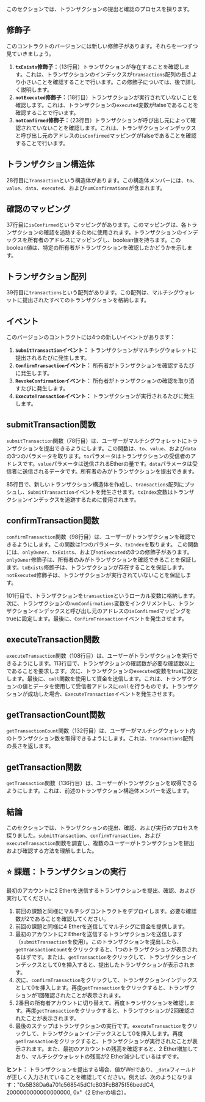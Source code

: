 このセクションでは、トランザクションの提出と確認のプロセスを探ります。

## 修飾子
このコントラクトのバージョンには新しい修飾子があります。それらを一つずつ見ていきましょう。

1. **`txExists`修飾子：**（13行目）トランザクションが存在することを確認します。これは、トランザクションのインデックスが`transactions`配列の長さより小さいことを確認することで行います。この修飾子については、後で詳しく説明します。
2. **`notExecuted`修飾子：**（18行目）トランザクションが実行されていないことを確認します。これは、トランザクションの`executed`変数がfalseであることを確認することで行います。
3. **`notConfirmed`修飾子：**（23行目）トランザクションが呼び出し元によって確認されていないことを確認します。これは、トランザクションインデックスと呼び出し元のアドレスの`isConfirmed`マッピングがfalseであることを確認することで行います。

## トランザクション構造体
28行目に`Transaction`という構造体があります。この構造体メンバーには、`to`、`value`、`data`、`executed`、および`numConfirmations`が含まれます。

## 確認のマッピング
37行目に`isConfirmed`というマッピングがあります。このマッピングは、各トランザクションの確認を追跡するために使用されます。トランザクションのインデックスを所有者のアドレスにマッピングし、boolean値を持ちます。このboolean値は、特定の所有者がトランザクションを確認したかどうかを示します。

## トランザクション配列
39行目に`transactions`という配列があります。この配列は、マルチシグウォレットに提出されたすべてのトランザクションを格納します。

## イベント
このバージョンのコントラクトには4つの新しいイベントがあります：
1. **`SubmitTransaction`イベント：** トランザクションがマルチシグウォレットに提出されるたびに発生します。
2. **`ConfirmTransaction`イベント：** 所有者がトランザクションを確認するたびに発生します。
3. **`RevokeConfirmation`イベント：** 所有者がトランザクションの確認を取り消すたびに発生します。
4. **`ExecuteTransaction`イベント：** トランザクションが実行されるたびに発生します。

## submitTransaction関数
`submitTransaction`関数（78行目）は、ユーザーがマルチシグウォレットにトランザクションを提出できるようにします。この関数は、`to`、`value`、および`data`の3つのパラメータを取ります。`to`パラメータはトランザクションの受信者のアドレスです。`value`パラメータは送信されるEtherの量です。`data`パラメータは受信者に送信されるデータです。所有者のみがトランザクションを提出できます。

85行目で、新しいトランザクション構造体を作成し、`transactions`配列にプッシュし、`SubmitTransaction`イベントを発生させます。`txIndex`変数はトランザクションインデックスを追跡するために使用されます。

## confirmTransaction関数
`confirmTransaction`関数（98行目）は、ユーザーがトランザクションを確認できるようにします。この関数は1つのパラメータ、`txIndex`を取ります。
この関数には、`onlyOwner`、`txExists`、および`notExecuted`の3つの修飾子があります。`onlyOwner`修飾子は、所有者のみがトランザクションを確認できることを保証します。`txExists`修飾子は、トランザクションが存在することを保証します。`notExecuted`修飾子は、トランザクションが実行されていないことを保証します。

101行目で、トランザクションを`transaction`というローカル変数に格納します。次に、トランザクションの`numConfirmations`変数をインクリメントし、トランザクションインデックスと呼び出し元のアドレスの`isConfirmed`マッピングをtrueに設定します。最後に、`ConfirmTransaction`イベントを発生させます。

## executeTransaction関数
`executeTransaction`関数（108行目）は、ユーザーがトランザクションを実行できるようにします。113行目で、トランザクションの確認数が必要な確認数以上であることを要求します。次に、トランザクションの`executed`変数をtrueに設定します。最後に、`call`関数を使用して資金を送信します。これは、トランザクションの値とデータを使用して受信者アドレスに`call`を行うものです。トランザクションが成功した場合、`ExecuteTransaction`イベントを発生させます。

## getTransactionCount関数
`getTransactionCount`関数（132行目）は、ユーザーがマルチシグウォレット内のトランザクション数を取得できるようにします。これは、`transactions`配列の長さを返します。

## getTransaction関数
`getTransaction`関数（136行目）は、ユーザーがトランザクションを取得できるようにします。これは、前述のトランザクション構造体メンバーを返します。

## 結論
このセクションでは、トランザクションの提出、確認、および実行のプロセスを探りました。`submitTransaction`、`confirmTransaction`、および`executeTransaction`関数を調査し、複数のユーザーがトランザクションを提出および確認する方法を理解しました。

## ⭐️ 課題：トランザクションの実行
最初のアカウントに2 Etherを送信するトランザクションを提出、確認、および実行してください。

1. 前回の課題と同様にマルチシグコントラクトをデプロイします。必要な確認数が2であることを確認してください。
2. 前回の課題と同様に4 Etherを送信してマルチシグに資金を提供します。
3. 最初のアカウントに2 Etherを送信するトランザクションを送信します（`submitTransaction`を使用）。このトランザクションを提出したら、`getTransactionCount`をクリックすると、1つのトランザクションが表示されるはずです。または、`getTransaction`をクリックして、トランザクションインデックスとして0を挿入すると、提出したトランザクションが表示されます。
4. 次に、`confirmTransaction`をクリックして、トランザクションインデックスとして0を挿入します。再度`getTransaction`をクリックすると、トランザクションが1回確認されたことが表示されます。
5. 2番目の所有者アカウントに切り替えて、再度トランザクションを確認します。再度`getTransaction`をクリックすると、トランザクションが2回確認されたことが表示されます。
6. 最後のステップはトランザクションの実行です。`executeTransaction`をクリックして、トランザクションインデックスとして0を挿入します。再度`getTransaction`をクリックすると、トランザクションが実行されたことが表示されます。また、最初のアカウントの残高を確認すると、2 Ether増加しており、マルチシグウォレットの残高が2 Ether減少しているはずです。

**ヒント：**
トランザクションを提出する場合、値がWeiであり、`_data`フィールドが正しく入力されていることを確認してください。例えば、次のようになります："0x5B38Da6a701c568545dCfcB03FcB875f56beddC4, 2000000000000000000, 0x"（2 Etherの場合）。
